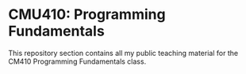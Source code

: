 # CMU410: Programming Fundamentals

This repository section contains all my public teaching material for the CM410 Programming Fundamentals class.
